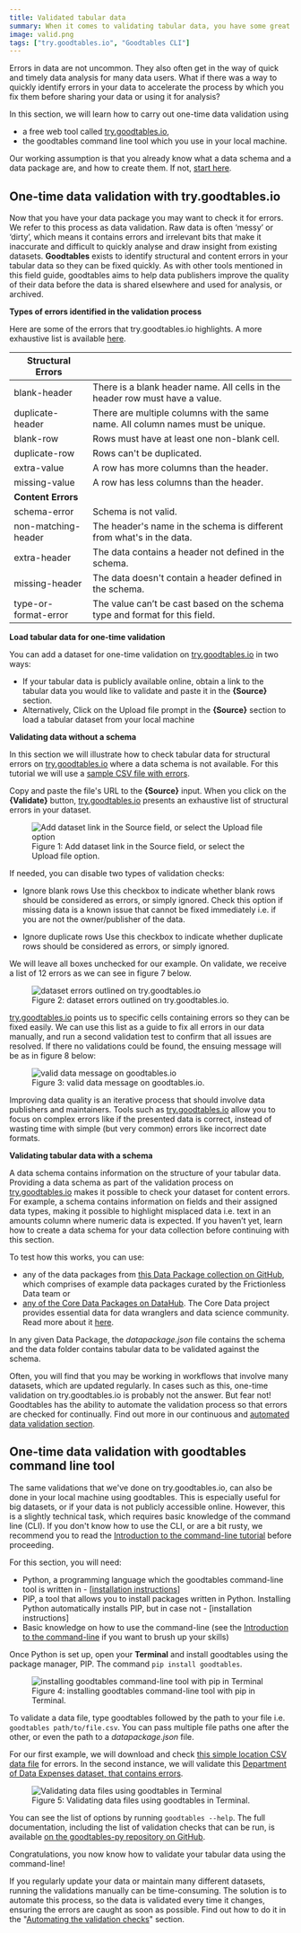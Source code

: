 ```yaml
---
title: Validated tabular data
summary: When it comes to validating tabular data, you have some great tools at your disposal. We take a look at a couple of ways to utilise goodtables.
image: valid.png
tags: ["try.goodtables.io", "Goodtables CLI"]
---
```


Errors in data are not uncommon. They also often get in the way of quick and timely data analysis for many data users. What if there was a way to quickly identify errors in your data to accelerate the process by which you fix them before sharing your data or using it for analysis?

In this section, we will learn how to carry out one-time data validation using
* a free web tool called [try.goodtables.io](https://try.goodtables.io),
* the goodtables command line tool which you use in your local machine.

Our working assumption is that you already know what a data schema and a data package are, and how to create them. If not, [start here](/field-guide/well-packaged-datasets).

## One-time data validation with try.goodtables.io

Now that you have your data package you may want to check it for errors. We refer to this process as data validation. Raw data is often ‘messy’ or ‘dirty’, which means it contains errors and irrelevant bits that make it inaccurate and difficult to quickly analyse and draw insight from existing datasets. **Goodtables** exists to identify structural and content errors in your tabular data so they can be fixed quickly. As with other tools mentioned in this field guide, goodtables aims to help data publishers improve the quality of their data before the data is shared elsewhere and used for analysis, or archived.

**Types of errors identified in the validation process**

Here are some of the errors that try.goodtables.io highlights. A more exhaustive list is available [here](https://github.com/frictionlessdata/goodtables-py#validation).

| **Structural Errors** |                                                                                 |
|-----------------------|---------------------------------------------------------------------------------|
| blank-header          | There is a blank header name. All cells in the header row must have a value.    |
| duplicate-header      | There are multiple columns with the same name. All column names must be unique. |
| blank-row             | Rows must have at least one non-blank cell.                                     |
| duplicate-row         | Rows can't be duplicated.                                                       |
| extra-value           | A row has more columns than the header.                                         |
| missing-value         | A row has less columns than the header.                                         |
| **Content Errors**    |                                                                                 |
| schema-error          | Schema is not valid.                                                            |
| non-matching-header   | The header's name in the schema is different from what's in the data.           |
| extra-header          | The data contains a header not defined in the schema.                           |
| missing-header        | The data doesn't contain a header defined in the schema.                        |
| type-or-format-error  | The value can’t be cast based on the schema type and format for this field.     |

**Load tabular data for one-time validation**

You can add a dataset for one-time validation on [try.goodtables.io](https://try.goodtables.io) in two ways:
* If your tabular data is publicly available online, obtain a link to the tabular data you would like to validate and paste it in the **{Source}** section.
* Alternatively, Click on the Upload file prompt in the **{Source}** section to load a tabular dataset from your local machine

**Validating data without a schema**

In this section we will illustrate how to check tabular data for structural errors on [try.goodtables.io](https://try.goodtables.io/) where a data schema is not available. For this tutorial we will use a [sample CSV file with errors](https://raw.githubusercontent.com/frictionlessdata/goodtables-py/bc6470a970aacf65f20a3ddb7f71eb05a2a31c70/data/invalid-on-structure.csv).

Copy and paste the file's URL to the **{Source}** input. When you click on the **{Validate}** button, [try.goodtables.io](https://try.goodtables.io/) presents an exhaustive list of structural errors in your dataset.

<figure>
  <img src="figure-1.png" alt="Add dataset link in the Source field, or select the Upload file option">
  <figcaption>
    Figure 1: Add dataset link in the Source field, or select the Upload file option.
  </figcaption>
</figure>

If needed, you can disable two types of validation checks:

 * Ignore blank rows
  Use this checkbox to indicate whether blank rows should be considered as errors, or simply ignored. Check this option if missing data is a known issue that cannot be fixed immediately i.e. if you are not the owner/publisher of the data.

 * Ignore duplicate rows
 Use this checkbox to indicate whether duplicate rows should be considered as errors, or simply ignored.

 We will leave all boxes unchecked for our example. On validate, we receive a list of 12 errors as we can see in figure 7 below.

 <figure>
   <img src="figure-2.png" alt="dataset errors outlined on try.goodtables.io">
   <figcaption>
     Figure 2: dataset errors outlined on try.goodtables.io.
   </figcaption>
 </figure>

[try.goodtables.io](https://try.goodtables.io) points us to specific cells containing errors so they can be fixed easily. We can use this list as a guide to fix all errors in our data manually, and run a second validation test to confirm that all issues are resolved. If there no validations could be found, the ensuing message will be as in figure 8 below:

<figure>
  <img src="figure-3.png" alt="valid data message on goodtables.io">
  <figcaption>
    Figure 3: valid data message on goodtables.io.
  </figcaption>
</figure>

Improving data quality is an iterative process that should involve data publishers and maintainers. Tools such as [try.goodtables.io](https://try.goodtables.io) allow you to focus on complex errors like if the presented data is correct, instead of wasting time with simple (but very common) errors like incorrect date formats.

**Validating tabular data with a schema**

A data schema contains information on the structure of your tabular data. Providing a data schema as part of the validation process on [try.goodtables.io](https://try.goodtables.io) makes it possible to check your dataset for content errors. For example, a schema contains information on fields and their assigned data types, making it possible to highlight misplaced data i.e. text in an amounts column where numeric data is expected. If you haven’t yet, learn how to create a data schema for your data collection before continuing with this section.

To test how this works, you can use:
* any of the data packages from [this Data Package collection on GitHub](https://github.com/frictionlessdata/example-data-packages), which comprises of example data packages curated by the Frictionless Data team  or
* [any of the Core Data Packages on DataHub](http://datahub.io/core/). The Core Data project provides essential data for data wranglers and data science community. Read more about it [here](https://datahub.io/docs/core-data).

In any given Data Package, the *datapackage.json* file contains the schema and the data folder contains tabular data to be validated against the schema.

Often, you will find that you may be working in workflows that involve many datasets, which are updated regularly. In cases such as this, one-time validation on try.goodtables.io is probably not the answer. But fear not! Goodtables has the ability to automate the validation process so that errors are checked for continually.  Find out more in our continuous and [automated data validation section](/field-guide/automatically-validated-tabular-data).

## One-time data validation with goodtables command line tool

The same validations that we've done on try.goodtables.io, can also be done in your local machine using goodtables. This is especially useful for big datasets, or if your data is not publicly accessible online. However, this is a slightly technical task, which requires basic knowledge of the command line (CLI). If you don't know how to use the CLI, or are a bit rusty, we recommend you to read the [Introduction to the command-line tutorial](https://tutorial.djangogirls.org/en/intro_to_command_line/) before proceeding.

For this section, you will need:
* Python, a programming language which the goodtables command-line tool is written in - [[installation instructions](https://tutorial.djangogirls.org/en/python_installation/)]
* PIP, a tool that allows you to install packages written in Python. Installing Python automatically installs PIP, but in case not - [installation instructions]
* Basic knowledge on how to use the command-line (see the [Introduction to the command-line](https://tutorial.djangogirls.org/en/intro_to_command_line/) if you want to brush up your skills)

Once Python is set up, open your **Terminal** and install goodtables using the package manager, PIP. The command `pip install goodtables`.

<figure>
  <img src="figure-4.gif" alt="installing goodtables command-line tool with pip in Terminal">
  <figcaption>
    Figure 4: installing goodtables command-line tool with pip in Terminal.
  </figcaption>
</figure>

To validate a data file, type goodtables followed by the path to your file i.e. `goodtables path/to/file.csv`. You can pass multiple file paths one after the other, or even the path to a *datapackage.json* file.

For our first example, we will download and check [this simple location CSV data file](https://github.com/frictionlessdata/datapackage-py/blob/master/data/data.csv) for errors. In the second instance, we will validate this [Department of Data Expenses dataset, that contains errors](https://raw.githubusercontent.com/frictionlessdata/goodtables-py/bc6470a970aacf65f20a3ddb7f71eb05a2a31c70/data/invalid-on-structure.csv).

<figure>
  <img src="figure-5.gif" alt="Validating data files using goodtables in Terminal">
  <figcaption>
    Figure 5: Validating data files using goodtables in Terminal.
  </figcaption>
</figure>

You can see the list of options by running `goodtables --help`. The full documentation, including the list of validation checks that can be run, is available [on the goodtables-py repository on GitHub](https://github.com/frictionlessdata/goodtables-py).

Congratulations, you now know how to validate your tabular data using the command-line!

If you regularly update your data or maintain many different datasets, running the validations manually can be time-consuming. The solution is to automate this process, so the data is validated every time it changes, ensuring the errors are caught as soon as possible. Find out how to do it in the "[Automating the validation checks](/field-guide/automatically-validated-tabular-data)" section.
